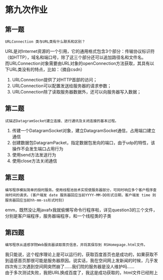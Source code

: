 # 第九次作业

## 第一题

    URLConnection 类与URL类有什么联系和区别？

URL是对Internet资源的一个引用，它的通用格式包含3个部分：传输协议标识符（如HTTP），域名和端口号，除了这三个部分还可以追加路径名和文件名。  
而URLConnection对象需要由URL对象的openConnection方法获取，其具有以下URL类没有的特点，比如：（摘自csdn）

1. URLConnection提供了对HTTP首部的访问；
2. URLConnection可以配置发送给服务器的请求参数；
3. URLConnection除了读取服务器数据外，还可以向服务器写入数据；

## 第二题

    试描述DatagramSocket建立连接、进行通讯及关闭连接的基本过程。

 1. 传建一个DatagramSocket对象，建立DatagramSocket通信，占用端口建立通信
 2. 创建数据包DatagramPacket，指定数据包发向的端口，由于udp的特性，该操作不会发生端口占用行为
 3. 使用send方法发送行为
 4. 使用close方法关闭通信


## 第三题

    编写程序模拟简单的授时服务。使用线程池技术实现使服务器部分，可同时响应多个客户程序查询时间的请求。(客户端发 date 服务器回应当前YYYY-MM-DD形式日期，客户端发 time 则服务器回应当前hh-mm-ss形式时刻)

emm，既然没让用javafx我就偷懒写命令行程序啦，详见question3的三个文件，分别是客户端程序，服务器端程序，和一个线程类的子类

## 第四题

    编写程序从遥感学院Web服务器读取首页信息，并将其保存到 RSHomepage.html文件。

我只能说，这个程序理论上是可以运行的，获取百度首页也是成功的，如果获取不到遥感首页那很可能是服务器原因。说实话，我在空间网上发新闻的时候，几乎发四次有三次遇到空间网突然崩了......我们院的服务器是没人维护吗......  
由于多次测试失败，我把URL换成百度了，我这是成功获取的，html文件已经附上
